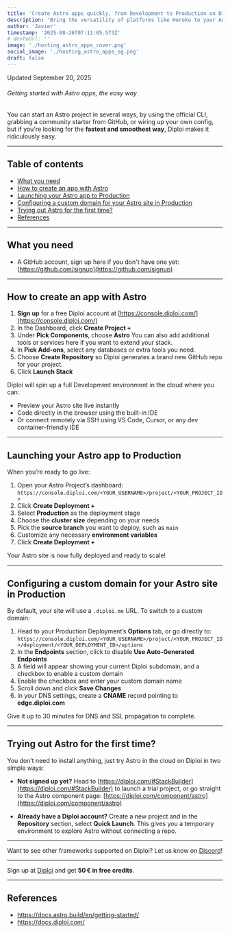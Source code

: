 ```yaml
---
title: 'Create Astro apps quickly, from Development to Production on Diploi'
description: 'Bring the versatility of platforms like Heroku to your Astro development workflow'
author: 'Javier'
timestamp: '2025-08-26T07:11:05.573Z'
# devtoUrl: ''
image: './hosting_astro_apps_cover.png'
social_image: './hosting_astro_apps_og.png'
draft: false
---
```


Updated <time datetime="2025-09-20T15:02:05.000Z">September 20, 2025</time>

###### Getting started with Astro apps, the easy way

You can start an Astro project in several ways, by using the official CLI, grabbing a community starter from GitHub, or wiring up your own config, but if you're looking for the **fastest and smoothest way**, Diploi makes it ridiculously easy.

---

## Table of contents

- [What you need](#what-you-need)
- [How to create an app with Astro](#how-to-create-an-app-with-astro)
- [Launching your Astro app to Production](#launching-your-astro-app-to-production)
- [Configuring a custom domain for your Astro site in Production](#configuring-a-custom-domain-for-your-astro-site-in-production)
- [Trying out Astro for the first time?](#trying-out-astro-for-the-first-time)
- [References](#references)

---

## What you need

- A GitHub account, sign up here if you don't have one yet: [https://github.com/signup](https://github.com/signup)

---

## How to create an app with Astro

1. **Sign up** for a free Diploi account at [https://console.diploi.com/](https://console.diploi.com/)
2. In the Dashboard, click **Create Project +**
3. Under **Pick Components**, choose **Astro**
   You can also add additional tools or services here if you want to extend your stack.
4. In **Pick Add-ons**, select any databases or extra tools you need.
5. Choose **Create Repository** so Diploi generates a brand new GitHub repo for your project.
6. Click **Launch Stack**

Diploi will spin up a full Development environment in the cloud where you can:

- Preview your Astro site live instantly
- Code directly in the browser using the built-in IDE
- Or connect remotely via SSH using VS Code, Cursor, or any dev container-friendly IDE

---

## Launching your Astro app to Production

When you’re ready to go live:

1. Open your Astro Project’s dashboard:
   `https://console.diploi.com/<YOUR_USERNAME>/project/<YOUR_PROJECT_ID>`
2. Click **Create Deployment +**
3. Select **Production** as the deployment stage
4. Choose the **cluster size** depending on your needs
5. Pick the **source branch** you want to deploy, such as `main`
6. Customize any necessary **environment variables**
7. Click **Create Deployment +**

Your Astro site is now fully deployed and ready to scale!

---

## Configuring a custom domain for your Astro site in Production

By default, your site will use a `.diploi.me` URL. To switch to a custom domain:

1. Head to your Production Deployment’s **Options** tab, or go directly to:
   `https://console.diploi.com/<YOUR_USERNAME>/project/<YOUR_PROJECT_ID>/deployment/<YOUR_DEPLOYMENT_ID>/options`
2. In the **Endpoints** section, click to disable **Use Auto‑Generated Endpoints**
3. A field will appear showing your current Diploi subdomain, and a checkbox to enable a custom domain
4. Enable the checkbox and enter your custom domain name
5. Scroll down and click **Save Changes**
6. In your DNS settings, create a **CNAME** record pointing to **edge.diploi.com**

Give it up to 30 minutes for DNS and SSL propagation to complete.

---

## Trying out Astro for the first time?

You don’t need to install anything, just try Astro in the cloud on Diploi in two simple ways:

- **Not signed up yet?**
  Head to [https://diploi.com/#StackBuilder](https://diploi.com/#StackBuilder) to launch a trial project, or go straight to the Astro component page:
  [https://diploi.com/component/astro](https://diploi.com/component/astro)

- **Already have a Diploi account?**
  Create a new project and in the **Repository** section, select **Quick Launch**. This gives you a temporary environment to explore Astro without connecting a repo.

---

Want to see other frameworks supported on Diploi? Let us know on [Discord](https://discord.gg/vvgQxVjC8G)!

---

Sign up at [Diploi](https://diploi.com/) and get **50 € in free credits**.

---

## References

- https://docs.astro.build/en/getting-started/
- https://docs.diploi.com/
